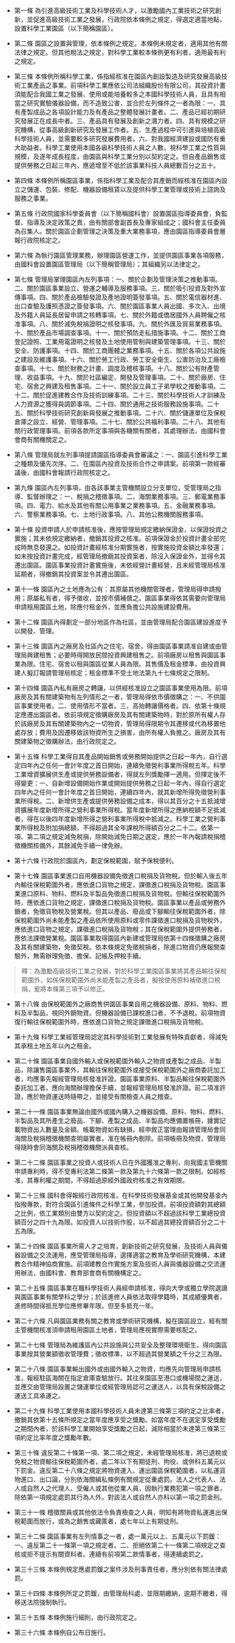 * 第一條 為引進高級技術工業及科學技術人才，以激勵國內工業技術之研究創新，並促進高級技術工業之發展，行政院依本條例之規定，得選定適當地點，設置科學工業園區（以下簡稱園區）。

* 第二條 園區之設置與管理，依本條例之規定。本條例未規定者，適用其他有關法律之規定。但其他稅法之規定，對科學工業較本條例更有利者，適用最有利之規定。

* 第三條 本條例所稱科學工業，係指經核准在園區內創設製造及研究發展高級技術工業產品之事業。前項科學工業應依公司法組織股份有限公司，其投資計畫須能配合我國工業之發展、使用或能培養較多之本國科學技術人員，且具有相當之研究實驗儀器設備，而不造致公害，並合於左列條件之一者為限：一、具有產製成品之各項設計能力及有產品之整體發展計畫者。二、產品已經初期研究發展正在成長中者。三、產品具有發展及創新之潛力者。四、具有規模之研究機構，從事高級創新研究及發展工作者。五、生產過程中可引進與培植高級科學技術人員，並需要較多研究發展費用者。六、對我國經濟建設或國防有重大助益者。科學工業使用本國各級科學技術人員之人數，視科學工業之性質與規模，及逐年成長程度，由園區與科學工業分別以契約定之。但自產品銷售或提供勞務之日起三年內，應遞增至不低於該事業科技人員總數百分之五十。

* 第四條 本條例所稱園區事業，係指科學工業及配合其產銷而經核准在園區內設立之儲運、包裝、修配、機器設備租賃以及提供科學工業管理或技術上諮詢及服務之事業。

* 第五條 行政院國家科學委員會（以下簡稱國科會）設置園區指導委員會，負監督、指導及決定政策之責，由有關部會副首長及專家組成之；國科會主任委員為召集人。關於園區企劃管理之決策及重大業務事項，應由園區指導委員會層報行政院核定之。

* 第六條 為執行園區管理業務，辦理園區營運工作，並提供園區事業各項服務，由國科會設置園區管理局（以下簡稱管理局）；其組織另以法律定之。

* 第七條 管理局掌理園區內左列事項：一、關於企劃及管理決策之推動事項。二、關於園區事業設立、營運之輔導及服務事項。三、關於吸引投資及對外宣傳事項。四、關於產品檢驗發證及產地證明簽發事項。五、關於電信器材進、出口查驗及護照憑證之簽發事項。六、關於園區事業人員出國、多次入、出境及外籍人員延長居留申請之核轉事項。七、關於外籍或僑居國外人員聘僱之核准事項。八、關於減免稅捐證明之核發事項。九、關於外匯及貿易業務事項。十、關於產品市場調查事項。十一、關於預防走私措施事項。十二、關於工商登記證照、工業用電證明之核發及土地使用管制與建築管理事項。十三、關於安全、防護事項。十四、關於工商團體之業務事項。十五、關於各項公共設施之建設及維護事項。十六、關於勞工行政、勞工安全衛生、公害防治及工廠檢查事項。十七、關於財務之計畫、調度及稽核事項。十八、關於公有財產管理、收益事項。十九、關於社區編定、開發及管理事項。二十、關於廠房、住宅、宿舍之興建及租售事項。二十一、關於設立員工子弟學校之推動事項。二十二、關於促進建教合作及技術訓練事項。二十三、關於科學技術人才訓練及人力資源之獲得與調節事項。二十四、關於通用之技術服務設施事項。二十五、關於科學技術研究創新與發展之推動事項。二十六、關於儲運單位及保稅倉庫之設立、經營、管理事項。二十七、關於公共福利事項。二十八、其他有關行政管理事項。前項各款所定事項與各機關有關者，其處理辦法，由國科會會商有關機關定之。

* 第八條 管理局就左列事項提請園區指導委員會審議之：一、園區引進科學工業之種類及優先次序。二、在園區內投資及技術合作之申請案。前項第一款經審議後，由國科會報請行政院核定之。

* 第九條 園區內左列事項，由各該事業主管機關設立分支單位，受管理局之指導、監督辦理之：一、稅捐之稽徵事項。二、海關業務事項。三、郵電業務事項。四、電力、給水及其他有關公用事業之業務事項。五、金融業務事項。六、警察業務事項。七、土地行政事項。八、其他公務機關服務事項。

* 第十條 投資申請人於申請核准後，應按管理局規定繳納保證金，以保證投資之實施；其未依規定繳納者，撤銷其投資之核准。前項保證金於投資計畫全部完成時無息發還之。如投資計畫經核准分期實施者，按實施投資金額比率發還；如未按投資計畫完成，經管理局撤銷其投資案者，除沒入保證金外，並得令其遷出園區。園區事業投資計畫實施後，未依經營計畫經營，且未經管理局核准延期者，得撤銷其投資案並令其遷出園區。

* 第十一條 園區內之土地應為公有：其原屬其他機關管理者，管理局得申請撥用；原屬私有者，得予徵收，並按市價補償之。園區事業得依其需要向管理局申請租用園區土地，除應付租金外，並應負擔公共設施建設費用。

* 第十二條 園區內得劃定一部分地區作為社區，並由管理局配合園區建設進度予以開發、管理。

* 第十三條 園區內之廠房及社區內之住宅、宿舍，得由園區事業請准自建或由管理局興建租售；必要時得開放民間投資興建租售之。前項廠房以租售與園區事業為限。住宅、宿舍以租與園區從業人員為限。其售價及租金標準，由投資興建人擬訂報請管理局核定；租金標準不受土地法第九十七條規定之限制。

* 第十四條 園區內私有廠房之轉讓，以供經核准設立之園區事業使用為限。前項廠房及其有關建築物有左列情形之一者，管理局得依市價徵購之：一、不供園區事業使用者。二、使用情形不當者。三、高抬轉讓價格者。四、依第十條規定應遷出園區者。依前項規定徵購廠房及其有關建築物時，對於原所有權人存於該廠房及其有關建築物內之一切物資，管理局得限期令其遷移或代為移置他處存放；費用及因遷移致該物資所生之損害，由所有權人負擔之。廠房及其有關建築物之徵購辦法，由行政院定之。

* 第十五條 科學工業得自其產品開始銷售或勞務開始提供之日起一年內，自行選定四年內之任何一會計年度之首日開始，連續免徵營利事業所得稅五年。科學工業增資擴展供生產或提供勞務設備者，得就左列獎勵擇一適用。但擇定後不得變更：一、自新增設備開始作業或開始提供勞務之日起一年內，得自行選定四年內之任何一會計年度之首日開始，連續四年內，就其新增所得免徵營利事業所得稅。二、新增供生產或提供勞務設備之成本，得以其百分之十五抵減增資擴展年度新增所得之營利事業所得稅。當年度新增所得之應納稅額不足抵減者，得在以後四年度新增所得之營利事業所得稅中抵減之。科學工業之營利事業所得稅及附加捐總額，不得超過其全年課稅所得額百分之二十二。依第一項、第二項之規定減免稅捐，除開始減免日期之選定，應於一年內報請稅捐稽徵機關核備外，其餘減免手續一律免辦。

* 第十六條 行政院於園區內，劃定保稅範圍，賦予保稅便利。

* 第十七條 園區事業進口自用機器設備免徵進口稅捐及貨物稅。但於輸入後五年內輸往保稅範圍外者，應依進口貨物之規定，課徵進口稅捐及貨物稅。園區事業進口原料、物料、燃料及半製品免徵進口稅捐及貨物稅。但輸往保稅範圍外時，應依進口貨物之規定，課徵進口稅捐及貨物稅。園區事業以產品或勞務外銷者，免徵貨物稅及營業稅。但其以產品、廢品或下腳輸往保稅範圍外者，除保稅範圍外尚未能產製之產品依所使用原料或零件課徵進口稅捐及貨物稅外，應依進口貨物之規定，課徵進口稅捐及貨物稅；其在保稅範圍外提供勞務者，應依法課徵營業稅。園區事業取得園區內新建或管理局依第十四條徵購之廠房及其有關建築物，免徵契稅。依本條規定免徵稅捐者，除進口物資仍應報關查驗外，無需辦理免徵、擔保、記帳及押稅手續。

> 釋：為激勵高級技術工業之發展，對於科學工業園區事業將其產品輸往保稅範圍外，如係保稅範圍外尚未能產製之產品者，擬按使用原料補徵進口稅捐，爰將本條第三項予以修正。

* 第十八條 由保稅範圍外之廠商售供園區事業自用之機器設備、原料、物料、燃料及半製品，視同外銷物資。但機器設備已課稅進口者，不予退稅。前項物資復行輸往保稅範圍外時，應依進口貨物之規定課徵進口稅捐及貨物稅。

* 第十九條 科學工業經管理局認定其科學技術對工業發展有特殊貢獻者，得減免其承租土地五年以內之租金。

* 第二十條 園區事業自國外輸入或保稅範圍外輸入之物資或產製之成品、半製品，除讓售園區事業外，其輸往保稅範圍外或接受保稅範圍外之廠商委託加工者，均應事先報經管理局核發准許證。園區事業原料、半製品輸往保稅範圍外委託加工者，應向海關辦理擔保手續，並報經管理局核發准許證。前二項准許證，應於物資運送時隨帶之，並接受有關檢查人員之稽查。

* 第二十一條 園區事業無論由國外或國內購入之機器設備、原料、物料、燃料、半製品及其所產生之廢品、下腳、產製之成品、半製品均應備置帳冊，據實記載物資出入數量及金額。帳載物資如有缺損，經申敘正當理由報請管理局會同海關及稅捐稽徵機關查明屬實者，准在帳冊內剔除。前項帳冊及物資，管理局得隨時會同海關及稅捐稽徵機關派員查核。

* 第二十二條 園區事業之投資人或技術人已在外國獲准之專利，向我國主管機關申請專利時，得不受專利法第二條第一款及第九十六條第一款之限制。如經核准，其專利權之期間，不得超過原經外國政府核准之有效期限。

* 第二十三條 國科會得報經行政院核准，在科學技術發展基金或其他開發基金內指撥專款，對符合園區引進條件之科學工業，參加投資。前項投資額對其總額之比例，依工業類別由雙方以契約定之。但投資額以不超過該科學工業總投資額百分之四十九為限。如投資人以技術作股，以不超過其總投資額百分之二十五為限。

* 第二十四條 園區事業所需人才之培育，創新技術之研究發展，及技術人員與儀器設備之交流運用，應受管理局指導，選擇適當之教育及學術研究機構，本建教合作精神協商實施。前項建教合作實施方案及技術人員與儀器設備之交流運用辦法，由國科會、教育部會商有關機構定之。

* 第二十五條 園區事業在職科學技術人員經申請核准，得向大學或獨立學院選讀與園區事業有關學科之學分；於該進修人員依法取得學籍時，其成績優異者，進修時間得抵充學位應修畢年限。但至多抵充一年。

* 第二十六條 凡與園區業務有關之教育或學術研究機構，擬在園區設立，經有關主管機關核准須申請租用園區土地者，管理局應視實際需要核配之。

* 第二十七條 管理局為維護區內公共設施與公共安全及整理環境衛生，得向園區事業按其營業額徵收管理費；徵收標準，以不超過其營業額之千分之三為限。

* 第二十八條 園區事業輸出國外或由國外輸入之物資，均應先向管理局申請核准，報經駐區海關在指定倉庫查驗放行。其往來園區至港口或機場間之運送，並應交由管理局設置之儲運單位或經管理局認可之運送人，以具有保稅設備之運送工具承運之。

* 第二十九條 科學工業使用本國科學技術人員未達第三條第三項約定之比率者，撤銷其依第十五條所規定之當年度應享受之獎勵。如當年度不在選定享受獎勵之期間內者，於該科學工業開始享受獎勵之日起，減除相當於未達第三條第三項約定比率年度之獎勵年數。

* 第三十條 違反第二十條第一項、第二項之規定，未經管理局核准，將已退稅或免稅之物資輸往保稅範圍外者，處二年以下有期徒刑、拘役、或併科五萬元以下罰金。違反第二十八條之規定將物資運入、運出園區保稅範圍者，以私運貨物進口、出口論，分別依海關緝私條例有關規定從重處罰。法人之代表人、法人或自然人之代理人、受僱人或其他從業人員，因執行業務犯第一項之罪者，除依第一項規定處罰其行為人外，對該法人或自然人亦科以第一項之罰金刑。

* 第三十一條 稽徵關員或其他依法令負責檢查之人員，明知有將物資私運進出保稅範圍而放行，或為之銷售或藏匿者，處七年以上有期徒刑。

* 第三十二條 園區事業有左列情事之一者，處一萬元以上、五萬元以下罰鍰：一、違反第二十一條第一項之規定者。二、拒絕依第二十一條第二項規定之查核或拒不提示有關資料者。連續有前項第二款情事者，得連續處罰之。

* 第三十三條 本條例規定應處罰鍰之案件涉及刑事責任者，應分別依有關法律處罰。

* 第三十四條 本條例所定之罰鍰，由管理局科處，並限期繳納，逾期不繳者，得移送法院強制執行。

* 第三十五條 本條例施行細則，由行政院定之。

* 第三十六條 本條例自公布日施行。

